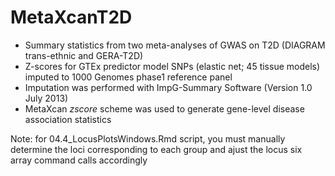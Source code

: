 # MetaXcanT2D

* Summary statistics from two meta-analyses of GWAS on T2D (DIAGRAM trans-ethnic and GERA-T2D)
* Z-scores for GTEx predictor model SNPs (elastic net; 45 tissue models) imputed to 1000 Genomes phase1 reference panel
* Imputation was performed with ImpG-Summary Software (Version 1.0 July 2013) 
* MetaXcan _zscore_ scheme was used to generate gene-level disease association statistics   

Note: for 04.4_LocusPlotsWindows.Rmd script, you must manually determine the loci corresponding to each group and ajust the locus six array command calls accordingly
